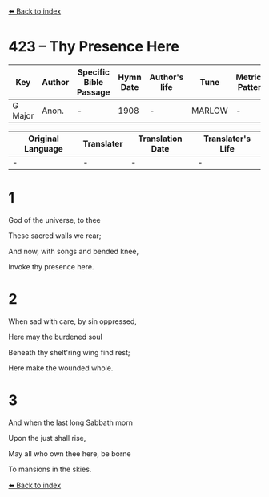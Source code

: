 [⬅️ Back to index](../README.md)

# 423 – Thy Presence Here

Key | Author   | Specific Bible Passage     |Hymn Date |Author's life |Tune |Metrical Pattern   |Composer/Source
-- | --------- | ---------------------------|----------|--------------|-----|-------------------|-------------  
G Major |Anon. |- |1908 |- |MARLOW |- |John Chetham

Original Language | Translater | Translation Date   | Translater's Life  
----------------- | --------- | --------------------|-------------     
\- |- |- |-




# 1

God of the universe, to thee

These sacred walls we rear;

And now, with songs and bended knee,

Invoke thy presence here.



# 2

When sad with care, by sin oppressed,

Here may the burdened soul

Beneath thy shelt'ring wing find rest;

Here make the wounded whole.



# 3

And when the last long Sabbath morn

Upon the just shall rise,

May all who own thee here, be borne

To mansions in the skies.

[⬅️ Back to index](../README.md)

